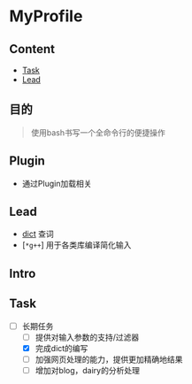 MyProfile
===

Content
---

- [Task](#task)
- [Lead](#lead)

目的
---

> 使用bash书写一个全命令行的便捷操作

Plugin
---

- 通过Plugin加载相关

Lead
---

- [dict](dict) 查词
- [`*g++`] 用于各类库编译简化输入

Intro
---

Task
---

- [ ] 长期任务
    - [ ] 提供对输入参数的支持/过滤器
    - [x] 完成dict的编写
    - [ ] 加强网页处理的能力，提供更加精确地结果
    - [ ] 增加对blog，dairy的分析处理
